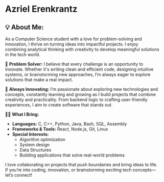 # Azriel Erenkrantz

## 💡 **About Me:**
As a Computer Science student with a love for problem-solving and innovation, I thrive on turning ideas into impactful projects.
I enjoy combining analytical thinking with creativity to develop meaningful solutions in the tech world.

 🚀 **Problem Solver:**
I believe that every challenge is an opportunity to innovate.
Whether it's writing clean and efficient code, designing intuitive systems, or brainstorming new approaches,
I’m always eager to explore solutions that make a real impact.

 🌱 **Always Innovating:**
I’m passionate about exploring new technologies and concepts, 
constantly learning and growing as I build projects that combine creativity and practicality. 
From backend logic to crafting user-friendly experiences, I aim to create software that stands out.

👨‍💻 **What I Bring:**

- **Languages:** C, C++, Python, Java, Bash, SQL, Assembly  
- **Frameworks & Tools:** React, Node.js, Git, Linux  
- **Special Interests:**  
  - Algorithm optimization  
  - System design  
  - Data Structures  
  - Building applications that solve real-world problems  


I love collaborating on projects that push boundaries and bring ideas to life.
If you’re into coding, innovation, or brainstorming exciting tech concepts—let’s connect!
